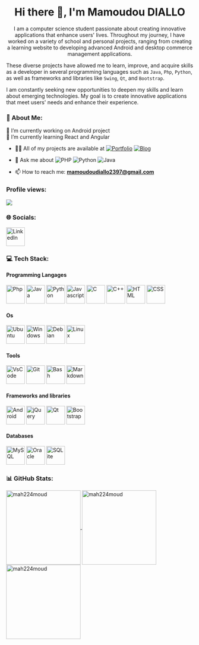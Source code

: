 <h1 align="center">Hi there 👋, I'm Mamoudou DIALLO</h1>
<p align="center"> 
I am a computer science student passionate about creating innovative applications that enhance users' lives.
Throughout my journey, I have worked on a variety of school and personal projects, ranging from creating a learning website to developing advanced Android and desktop commerce management applications.

These diverse projects have allowed me to learn, improve, and acquire skills as a developer in several programming languages such as `Java`, `Php`, `Python`, as well as frameworks and libraries like `Swing`, `Qt`, and `Bootstrap`.

I am constantly seeking new opportunities to deepen my skills and learn about emerging technologies. My goal is to create innovative applications that meet users' needs and enhance their experience. </p>

### 💫 About Me:
🔭 I’m currently working on Android project<br>🌱 I’m currently learning React and Angular<br>
- 👨‍💻 All of my projects are available at [![Portfolio](https://img.shields.io/badge/Portfolio-%23000000.svg?style=for-the-badge&logo=firefox&logoColor=#FF7139)](https://portfolio.bratif.com/) [![Blog](https://img.shields.io/badge/Blog-%23000000.svg?style=for-the-badge&logo=firefox&logoColor=#0a8a16)](https://blog.bratif.com/)

- 💬 Ask me about ![PHP](https://img.shields.io/badge/php-%23777BB4.svg?style=for-the-badge&logo=php&logoColor=white) ![Python](https://img.shields.io/badge/python-3670A0?style=for-the-badge&logo=python&logoColor=ffdd54) ![Java](https://img.shields.io/badge/java-%23ED8B00.svg?style=for-the-badge&logo=java&logoColor=white)
- 📫 How to reach me: **mamoudoudiallo2397@gmail.com**
### Profile views:
![](https://komarev.com/ghpvc/?username=mah224moud&label=PROFILE+VIEWS)

### 🌐 Socials:
<a href="https://linkedin.com/in/mamoudou-diallo-528020199">
   <img height=50 width=50 title="LinkedIn" src="https://cdn.jsdelivr.net/gh/devicons/devicon/icons/linkedin/linkedin-original.svg" />
</a>

### 💻 Tech Stack:

#### Programming Langages
<div>
    <img height=50 width=50 title="Php" src="https://cdn.jsdelivr.net/gh/devicons/devicon/icons/php/php-original.svg" />
    <img height=50 width=50 title="Java"
        src="https://cdn.jsdelivr.net/gh/devicons/devicon/icons/java/java-original.svg" />
    <img height=50 width=50 title="Python" src="https://cdn.jsdelivr.net/gh/devicons/devicon/icons/python/python-original.svg" />
    <img height=50 width=50 title="Javascript"
        src="https://cdn.jsdelivr.net/gh/devicons/devicon/icons/javascript/javascript-original.svg" />
    <img height=50 width=50 title="C" src="https://cdn.jsdelivr.net/gh/devicons/devicon/icons/c/c-original.svg" />
    <img height=50 width=50 title="C++"
        src="https://cdn.jsdelivr.net/gh/devicons/devicon/icons/cplusplus/cplusplus-original.svg" />
    <img height=50 width=50 title="HTML"
        src="https://cdn.jsdelivr.net/gh/devicons/devicon/icons/html5/html5-original.svg" />
    <img height=50 width=50 title="CSS"
        src="https://cdn.jsdelivr.net/gh/devicons/devicon/icons/css3/css3-original.svg" />
</div>

#### Os
<div>
    <img height=50 width=50 title="Ubuntu"
        src="https://cdn.jsdelivr.net/gh/devicons/devicon/icons/ubuntu/ubuntu-plain.svg" />
    <img height=50 width=50 title="Windows"
        src="https://cdn.jsdelivr.net/gh/devicons/devicon/icons/windows8/windows8-original.svg" />
    <img height=50 width=50 title="Debian"
        src="https://cdn.jsdelivr.net/gh/devicons/devicon/icons/debian/debian-original.svg" />
    <img height=50 width=50 title="Linux"
        src="https://cdn.jsdelivr.net/gh/devicons/devicon/icons/linux/linux-original.svg" />
</div>

#### Tools
<div>
    <img height=50 width=50 title="VsCode"
        src="https://cdn.jsdelivr.net/gh/devicons/devicon/icons/vscode/vscode-original.svg" />
    <img height=50 width=50 title="Git" src="https://cdn.jsdelivr.net/gh/devicons/devicon/icons/git/git-original.svg" />
    <img height=50 width=50 title="Bash" src="https://cdn.jsdelivr.net/gh/devicons/devicon/icons/bash/bash-plain.svg" />
    <img height=50 width=50 title="Markdown"
    src="https://cdn.jsdelivr.net/gh/devicons/devicon/icons/markdown/markdown-original.svg" />
</div>

#### Frameworks and libraries
<div>
    <img height=50 width=50 title="Android"
        src="https://cdn.jsdelivr.net/gh/devicons/devicon/icons/androidstudio/androidstudio-original.svg" />
    <img height=50 width=50 title="jQuery"
        src="https://cdn.jsdelivr.net/gh/devicons/devicon/icons/jquery/jquery-original-wordmark.svg" />
    <img height=50 width=50 title="Qt" src="https://cdn.jsdelivr.net/gh/devicons/devicon/icons/qt/qt-original.svg" />
    <img height=50 width=50 title="Bootstrap"
        src="https://cdn.jsdelivr.net/gh/devicons/devicon/icons/bootstrap/bootstrap-original.svg" />
</div>

#### Databases
<div>
    <img height=50 width=50 title="MySQL"
        src="https://cdn.jsdelivr.net/gh/devicons/devicon/icons/mysql/mysql-original-wordmark.svg" />
    <img height=50 width=50 title="Oracle" src="https://cdn.jsdelivr.net/gh/devicons/devicon/icons/oracle/oracle-original.svg" />
    <img height=50 width=50 title="SQLite"
        src="https://cdn.jsdelivr.net/gh/devicons/devicon/icons/sqlite/sqlite-original-wordmark.svg" />
</div>


### 📊 GitHub Stats:
<a href="https://github.com/Mah224Moud">
  <img height=200 align="center" src="https://github-readme-stats.vercel.app/api?username=Mah224Moud&show_icons=true&locale=en&count_private=true&theme=dark" alt="mah224moud" />
</a>
<a href="https://github.com/Mah224Moud">
  <img height=200 align="center" src="https://github-readme-stats.vercel.app/api/top-langs?username=mah224moud&layout=compact&langs_count=10&card_width=320&theme=dark" alt="mah224moud" />
</a>
<a href="https://github.com/Mah224Moud">
  <img height="200" src="https://github-readme-streak-stats.herokuapp.com/?user=mah224moud&theme=dark" alt="mah224moud" />
</a>
